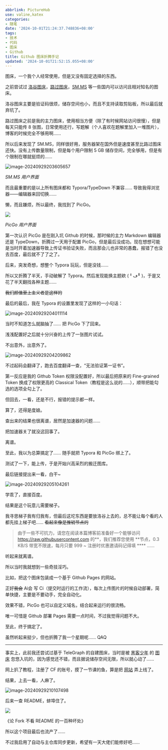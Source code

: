 ```yaml
---
abbrlink: PictureHub
use: valine,katex
categories:
- 随笔
date: '2024-10-01T21:24:37.748836+08:00'
tags:
- 技术
- 代码
- 图床
- Github
title: Github 图床折腾手记
updated: '2024-10-01T21:52:15.055+08:00'
---
```

图床，一个我个人经常使用，但是又没有固定选择的东西。

之前尝试过 [洛谷图床](https://www.luogu.com.cn/image)，[路过图床](https://www.imgse.com)，[SM.MS](https://sm.ms) 等一些国内可以访问且相对知名的图床。

洛谷图床主要是验证码很烦，储存空间也小，而且不支持读取剪贴板，所以最后就弃坑了。

路过图床之前是我的主力图床，使用相当方便（除了有时候网站访问很慢），但是每天只能传 8 张图，日常使用还行，写题解（个人喜欢在题解里加入一堆图片），博客的时候完全不够用啊……

所以后来发现了 SM.MS，同样很好用，服务器架在国外但是速度甚至比路过图床还快。没有上传数量限制，但是每个用户限制 5 GB 储存空间，完全够用，但是有个限制在哪就挺烦的……

![image-20240929203605657](https://chocolateater.github.io/PicHub/202409292036840.png)

*SM.MS 用户界面*

而且最重要的是以上所有图床都和 Typora/TypeDown 不兼容…… 导致我得浏览器——编辑器来回切换……

懒，而且嫌烦，所以最终，我找到了 PicGo。

![](https://chocolateater.github.io/PicHub/202409292035835.png)

*PicGo 用户界面*

第一次认识 PicGo 是在刚入坑 Github 的时候，那时候的主力 Markdown 编辑器还是 TypeDown，折腾过一天用于配置 PicGo，但是最后没成功。现在想想可能是当时开着加速器导致上传证书验证失败，而且那会儿也非常的愚蠢，报错了也没去百度，最后就不了了之了。

后来，突发奇想，想整个 Typora 玩玩，但是没钱……

所以又折腾了半天，手动破解了 Typora。然后发现能换主题欸 (╹ڡ╹ )，于是又花了半天翻找各种主题……

~~我们颜值至上主义者是这样的~~

最后的最后，我在 Typora 的设置里发现了这样的一小句话：

![image-20240929204011114](https://chocolateater.github.io/PicHub/202409292040158.png)

当时不知道怎么就脑抽了…… 把 PicGo 下了回来。

浅浅配置好之后就十分兴奋的上传了一张图片试试。

不出意外，出意外了。

![image-20240929204209862](https://chocolateater.github.io/PicHub/202409292042905.png)

不过起码会翻译了，跑去百度翻译一查，“无法验证第一证书”。

第一反应是我的 Github Token 权限没配置好，所以最后把原来的 Fine-grained Token 换成了权限更高的 Classical Token（教程是这么说的……），顺带把能勾选的选项全勾上了。

但回去，一看，还是不行，报错的提示都一样。

算了，还得是度娘。

查出来的结果也很离谱，居然是加速器的问题……

把加速器关了就没这回事了。

离谱。

至此，我以为总算搞定了…… 随手就把 Typora 和 PicGo 绑上了。

测试了一下，能上传，于是开始兴高采烈的搬迁图库。

最后链接提出来一看，白干~

![image-20240929205104261](https://chocolateater.github.io/PicHub//202409292051438.png)

学乖了，直接百度。

结果是这个玩意儿需要梯子。

我寻思梯子我有归我有，但最后这坨东西是要放洛谷上去的，总不能让每个看的人都先挂上梯子吧…… ~~看起来像是推销节点的~~

> 由于一些不可抗力，请您在阅读本篇博客前准备好一个能够访问 https://raw.githubusercontent.com 的**，我们推荐您使用 *\*节点，0.3 KB/S 带宽不限速，每月只要 999 ~ 注册时优惠邀请码记得填 *\*\*\* ……

听起来就离谱。

所以当时我就想到一些奇技淫巧。

比如，把这个图床包装成一个基于 Github Pages 的网站。

正好~~我会~~ Ai会 写 Ci（提交时运行的工作流），每次上传图片的时候自动部署，简单快捷，主要是不要动手，完全自动化。

效果不错，PicGo 也可以自定义域名，结合起来运行的很流畅。

唯一可惜是 Github 部署 Pages 需要一点时间，不过我觉得问题不大。

至此，终于搞定了。

虽然听起来挺少，但也折腾了我一个星期呢…… QAQ

---

事实上，此前我还尝试过基于 TeleGraph 的自建图床，当时是被 [黑客少年](https://www.luogu.com/user/1056150) 的 [图床](https://image.zhaohonghao-qwq.com/) 忽悠入坑的，因为感觉还不错，而且据说储存空间无限，所以就心动了……

网上扒了教程，注册了 CF 的账号，摸了一节课的鱼，算是把 [网站](https://image-hub.pages.dev/) 弄上线了。

结果，上去一看，人麻了。

![image-20240929210107498](https://chocolateater.github.io/PicHub//202409292101442.png)

后来一查 README，蚌埠住了。

![](https://chocolateater.github.io/PicHub//202409292101791.png)

《论 Fork 不看 README 的一百种坏处》

所以这个项目最后也流产了……

不过我启用了自动与主仓库同步更新，希望有一天大佬们能修好吧……
